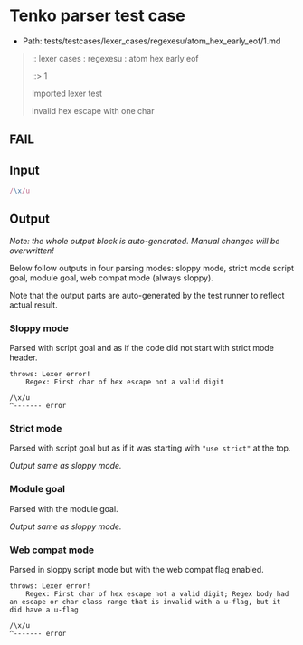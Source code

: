 # Tenko parser test case

- Path: tests/testcases/lexer_cases/regexesu/atom_hex_early_eof/1.md

> :: lexer cases : regexesu : atom hex early eof
>
> ::> 1
>
> Imported lexer test
>
> invalid hex escape with one char

## FAIL

## Input

`````js
/\x/u
`````

## Output

_Note: the whole output block is auto-generated. Manual changes will be overwritten!_

Below follow outputs in four parsing modes: sloppy mode, strict mode script goal, module goal, web compat mode (always sloppy).

Note that the output parts are auto-generated by the test runner to reflect actual result.

### Sloppy mode

Parsed with script goal and as if the code did not start with strict mode header.

`````
throws: Lexer error!
    Regex: First char of hex escape not a valid digit

/\x/u
^------- error
`````

### Strict mode

Parsed with script goal but as if it was starting with `"use strict"` at the top.

_Output same as sloppy mode._

### Module goal

Parsed with the module goal.

_Output same as sloppy mode._

### Web compat mode

Parsed in sloppy script mode but with the web compat flag enabled.

`````
throws: Lexer error!
    Regex: First char of hex escape not a valid digit; Regex body had an escape or char class range that is invalid with a u-flag, but it did have a u-flag

/\x/u
^------- error
`````

